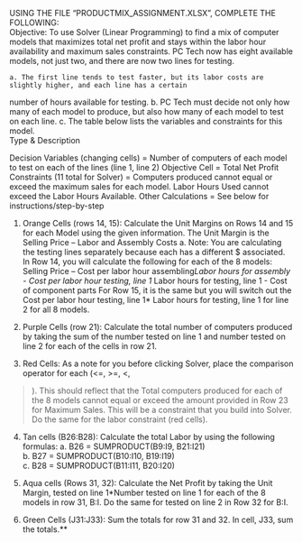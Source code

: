 
USING THE FILE “PRODUCTMIX_ASSIGNMENT.XLSX”, COMPLETE THE FOLLOWING:  
  Objective: To use Solver (Linear Programming) to find a mix of computer models that maximizes total net profit 
  and stays within the labor hour availability and maximum sales constraints. PC Tech now has eight available 
  models, not just two, and there are now two lines for testing. 

    a. The first line tends to test faster, but its labor costs are slightly higher, and each line has a certain 
number of hours available for testing. 
    b. PC Tech must decide not only how many of each model to produce, but also how many of each 
model to test on each line. 
    c. The table below lists the variables and constraints for this model.  
Type & Description

Decision Variables (changing cells) = Number of computers of each model to test on each of the lines (line 1, line 2) 
Objective Cell = Total Net Profit  
Constraints (11 total for Solver) = Computers produced cannot equal or exceed the maximum sales for each model. Labor Hours Used cannot exceed the Labor Hours Available. 
Other Calculations = See below for instructions/step-by-step 
1. Orange Cells (rows 14, 15): Calculate the Unit Margins on Rows 14 and 15 for each Model using the 
given information. The Unit Margin is the Selling Price – Labor and Assembly Costs 
  a. Note: You are calculating the testing lines separately because each has a different $ 
  associated. In Row 14, you will calculate the following for each of the 8 models: 
  Selling Price – Cost per labor hour assembling*Labor hours for assembly - Cost per labor hour 
  testing, line 1* Labor hours for testing, line 1 - Cost of component parts 
  For Row 15, it is the same but you will switch out the Cost per labor hour testing, line 1* Labor 
  hours for testing, line 1 for line 2 for all 8 models.  

2. Purple Cells (row 21): Calculate the total number of computers produced by taking the sum of the 
number tested on line 1 and number tested on line 2 for each of the cells in row 21.  

3. Red Cells: As a note for you before clicking Solver, place the comparison operator for each (<=, >=, <, 
>). This should reflect that the Total computers produced for each of the 8 models cannot equal or 
exceed the amount provided in Row 23 for Maximum Sales. This will be a constraint that you build into 
Solver. Do the same for the labor constraint (red cells). 

4. Tan cells (B26:B28): Calculate the total Labor by using the following formulas: 
  a. B26 = SUMPRODUCT(B9:I9, B21:I21)  
  b. B27 = SUMPRODUCT(B10:I10, B19:I19)  
  c. B28 = SUMPRODUCT(B11:I11, B20:I20)  

5. Aqua cells (Rows 31, 32): Calculate the Net Profit by taking the Unit Margin, tested on line 1*Number 
tested on line 1 for each of the 8 models in row 31, B:I. Do the same for tested on line 2 in Row 32 for 
B:I.  
6. Green Cells (J31:J33): Sum the totals for row 31 and 32. In cell, J33, sum the totals.**
